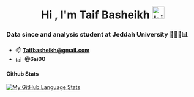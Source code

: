 <h1 align="center">Hi , I'm Taif Basheikh <img src="https://user-images.githubusercontent.com/1303154/88677602-1635ba80-d120-11ea-84d8-d263ba5fc3c0.gif" width="32px" height ="32px" alt="hi"></h1>
<h3 align="left">Data since and analysis student at Jeddah University 👩🏻‍💻📊 </h3> 

- 📫 **Taifbasheikh@gmail.com**
- <a href="https://twitter.com/6ai00" target="blank"><img align="center" src="https://raw.githubusercontent.com/rahuldkjain/github-profile-readme-generator/master/src/images/icons/Social/twitter.svg" alt="taif_bash" height="17" width="20" /></a> **@6ai00**
</p>

#### Github Stats
[![My GitHub Language Stats](https://github-readme-stats.vercel.app/api/top-langs/?username=TaifBash&langs_count=6&theme=nightowl)]()

